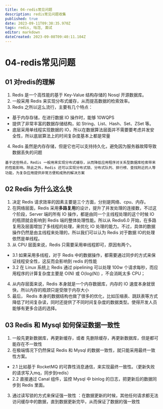 ```yaml
---
title: 04-redis常见问题
description: redis常见问题收集
published: true
date: 2023-09-11T09:38:35.970Z
tags: redis, 咕泡, 面试
editor: markdown
dateCreated: 2023-09-08T09:40:11.104Z
---
```


# 04-redis常见问题
 
 ## 01 对redis的理解
 1. Redis 是一个高性能的基于 Key-Value 结构存储的 Nosql 开源数据库。
 2. 一般采用 Redis 来实现分布式缓存，从而提高数据的检索效率。
 3. Redis 之所以这么流行，主要有几个特点：
   - 基于内存存储，在进行数据 IO 操作时，能够 10WQPS
   - 提供了非常丰富的数据存储结构，如 String、List、Hash、Set、ZSet 等。
   -  底层采用单线程实现数据的 IO，所以在数据算法层面并不需要要考虑并发安全性，所以底层算法上的时间复杂度基本上都是常量
4. Redis 虽然是内存存储，但是它也可以支持持久化，避免因为服务器故障导致数据丢失的问题

`基于这些特点，Redis 一般用来实现分布式缓存，从而降低应用程序对关系型数据库检索带来的性能影响。除此之外，Redis 还可以实现分布式锁、分布式队列、排行榜、查找附近的人等功能，为复杂应用提供非常方便和成熟的解决方案`

## 02 Redis 为什么这么快
1. 决定 Redis 请求效率的因素主要是三个方面，分别是网络、cpu、内存。
2. 在网络层面，Redis 采用**多路复用**的设计，提升了并发处理的连接数，不过这个阶段，Server 端的所有 IO 操作，都是由同一个主线程处理的这个时候 IO 的瓶颈就会影响到 Redis 端的整体处理性能。所以从 Redis6.0 开始，在多路复用及层面增加了多线程的处理，来优化 IO 处理的能力。不过，具体的数据操作仍然是由主线程来处理的，所以我们可以认为 Redis 对于数据 IO的处理依然是单线程。
3. 从 CPU 层面来说，Redis 只需要采用单线程即可，原因有两个。
 - 3.1 如果采用多线程，对于 Redis 中的数据操作，都需要通过同步的方式来保证线程安全性，这反而会影响到 redis 的性能
 - 3.2 在 Linux 系统上 Redis 通过 pipelining 可以处理 100w 个请求每秒，而应用程序的计算复杂度主要是 O(N) 或 O(log(N)) ，不会消耗太多 CPU；
4.  从内存层面来说，Redis 本身就是一个内存数据库，内存的 IO 速度本身就很快，所以内存的瓶颈只是受限于内存大小
5. 最后， Redis 本身的数据结构也做了很多的优化，比如压缩表、跳跃表等方式降低了时间复杂读，同时还提供了不同时间复杂度的数据类型。使得开发人员能够有更多合适的选择。

## 03 Redis 和 Mysql 如何保证数据一致性
1. 一般先更新数据库，再更新缓存，或者 先删除缓存，再更新数据库，但是都可能存在不一致性
2. 在极端情况下仍然保证 Redis 和 Mysql 的数据一致性，就只能采用最终一致性方案。
  - 2.1 比如基于 RocketMQ 的可靠性消息通信，来实现最终一致性。（更新失败的请求写入mq，同步到redis）
  - 2.2 直接通过 Canal 组件，监控 Mysql 中 binlog 的日志，把更新后的数据同步到 Redis 里面。
3. 通过读写锁的方式来保证强一致性  ：在数据更新的时候，其他任何请求都无法访问缓存中的数据，直到数据更新完毕，从而保证了数据的强一致性

